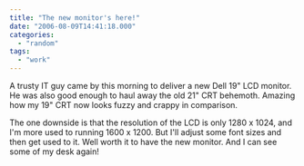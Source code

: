 ```yaml
---
title: "The new monitor's here!"
date: "2006-08-09T14:41:18.000"
categories: 
  - "random"
tags: 
  - "work"
---
```


A trusty IT guy came by this morning to deliver a new Dell 19" LCD monitor. He was also good enough to haul away the old 21" CRT behemoth. Amazing how my 19" CRT now looks fuzzy and crappy in comparison.

The one downside is that the resolution of the LCD is only 1280 x 1024, and I'm more used to running 1600 x 1200. But I'll adjust some font sizes and then get used to it. Well worth it to have the new monitor. And I can see some of my desk again!
